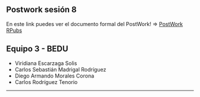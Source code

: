 ## Postwork sesión 8
En este link puedes ver el documento formal del PostWork! =>
[PostWork RPubs](https://carlostnorio.shinyapps.io/Postwork8/)

## Equipo 3 - BEDU

* Viridiana Escarzaga Solis
* Carlos Sebastián Madrigal Rodríguez 
* Diego Armando Morales Corona
* Carlos Rodríguez Tenorio
---------------------------------------
